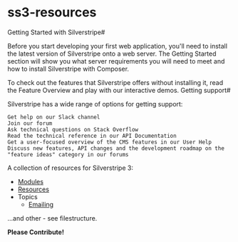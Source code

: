 # ss3-resources

Getting Started with Silverstripe#

Before you start developing your first web application, you'll need to install the latest version of Silverstripe onto a web server. The Getting Started section will show you what server requirements you will need to meet and how to install Silverstripe with Composer.

To check out the features that Silverstripe offers without installing it, read the Feature Overview and play with our interactive demos.
Getting support#

Silverstripe has a wide range of options for getting support:

    Get help on our Slack channel
    Join our forum
    Ask technical questions on Stack Overflow
    Read the technical reference in our API Documentation
    Get a user-focused overview of the CMS features in our User Help
    Discuss new features, API changes and the development roadmap on the "feature ideas" category in our forums


A collection of resources for Silverstripe 3:

* [Modules](https://github.com/anselmdk/ss3-resources/blob/master/modules.md)
* [Resources](https://github.com/anselmdk/ss3-resources/blob/master/resources.md)
* Topics
  * [Emailing](https://github.com/anselmdk/ss3-resources/blob/master/topics/emailing.md)


...and other - see filestructure.


**Please Contribute!**


